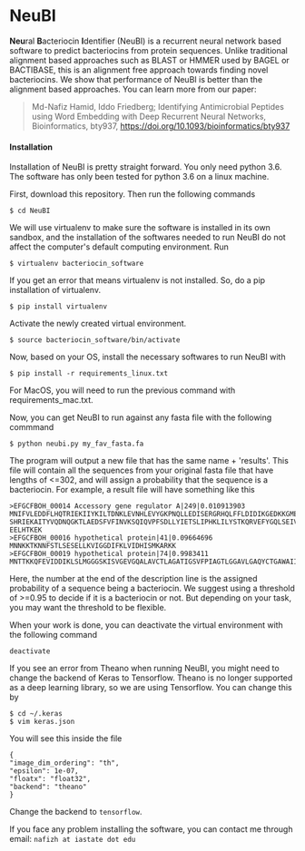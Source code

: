 # NeuBI
**Neu**ral **B**acteriocin **I**dentifier (NeuBI) is a recurrent neural network based software to predict bacteriocins from 
protein sequences. Unlike traditional alignment based approaches such as BLAST or HMMER used by BAGEL or BACTIBASE, this is an alignment free approach towards finding novel bacteriocins. We show that performance of NeuBI is better than the alignment based approaches. You can learn more from our paper:

> Md-Nafiz Hamid, Iddo Friedberg; Identifying Antimicrobial Peptides using Word Embedding with Deep Recurrent Neural Networks, Bioinformatics, bty937, https://doi.org/10.1093/bioinformatics/bty937

#### Installation

Installation of NeuBI is pretty straight forward. You only need python 3.6. The software has only been tested for python
3.6 on a linux machine.

First, download this repository. Then run the following commands

```
$ cd NeuBI
```

We will use virtualenv to make sure the software is installed in its own sandbox, and the installation of the softwares 
needed to run NeuBI do not affect the computer's default computing environment. Run

```
$ virtualenv bacteriocin_software
```

If you get an error that means virtualenv is not installed. So, do a pip installation of virtualenv.

```
$ pip install virtualenv
```

Activate the newly created virtual environment.

```
$ source bacteriocin_software/bin/activate
```

Now, based on your OS, install the necessary softwares to run NeuBI with

```
$ pip install -r requirements_linux.txt
```

For MacOS, you will need to run the previous command with requirements_mac.txt.

Now, you can get NeuBI to run against any fasta file with the following commmand

```
$ python neubi.py my_fav_fasta.fa
```

The program will output a new file that has the same name + 'results'. This file will contain all the sequences from your
original fasta file that have lengths of <=302, and will assign a probability that the sequence is a bacteriocin. For example, a result file will have something like this

```
>EFGCFBOH_00014 Accessory gene regulator A|249|0.010913903
MNIFVLEDDFLHQTRIEKIIYKILTDNKLEVNHLEVYGKPNQLLEDISERGRHQLFFLDIDIKGEDKKGMEIAVEIRNRDPHAVIVFVTTHSEFMPVSFQYQVSALDFIDKELPEELF
SHRIEKAITYVQDNQGKTLAEDSFVFINVKSQIQVPFSDLLYIETSLIPHKLILYSTKQRVEFYGQLSEIVEQDDRLFQCHRSFVVNPYNISSIDRSERLVYLKGGLSCIVSRLKIRSLIKVV
EELHTKEK
>EFGCFBOH_00016 hypothetical protein|41|0.09664696
MNNKKTKNNFSTLSESELLKVIGGDIFKLVIDHISMKARKK
>EFGCFBOH_00019 hypothetical protein|74|0.9983411
MNTTKKQFEVIDDIKLSLMGGGSKISVGEVGQALAVCTLAGATIGSVFPIAGTLGGAVLGAQYCTGAWAIIRAH
```

Here, the number at the end of the description line is the assigned probability of a sequence being a bacteriocin. We suggest
using a threshold of >=0.95 to decide if it is a bacteriocin or not. But depending on your task, you may want the threshold 
to be flexible.

When your work is done, you can deactivate the virtual environment with the following command

```
deactivate
```

If you see an error from Theano when running NeuBI, you might need to change the backend of Keras to Tensorflow. Theano is no longer supported as a deep learning library, so we are using Tensorflow. You can change this by 

```
$ cd ~/.keras
$ vim keras.json
```

You will see this inside the file

```
{                                                                                                                                                                         
"image_dim_ordering": "th",                                                                                                                                           
"epsilon": 1e-07,                                                                                                                                                     
"floatx": "float32",                                                                                                                                                  
"backend": "theano"                                                                                                                                               
}    
```

Change the backend to `tensorflow`.

If you face any problem installing the software, you can contact me through email: `nafizh at iastate dot edu`
